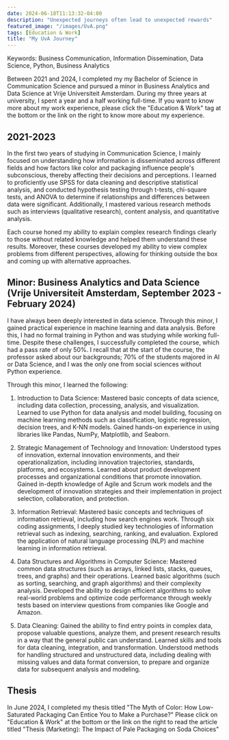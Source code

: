 ```yaml
---
date: 2024-06-18T11:13:32-04:00
description: "Unexpected journeys often lead to unexpected rewards"
featured_image: "/images/UvA.png"
tags: [Education & Work]
title: "My UvA Journey"
---
```

Keywords: Business Communication, Information Dissemination, Data Science, Python, Business Analytics

Between 2021 and 2024, I completed my my Bachelor of Science in Communication Science and pursued a minor in Business Analytics and Data Science at Vrije Universiteit Amsterdam. <!--more--> During my three years at university, I spent a year and a half working full-time. If you want to know more about my work experience, please click the "Education & Work" tag at the bottom or the link on the right to know more about my experience.

## 2021-2023
In the first two years of studying in Communication Science, I mainly focused on understanding how information is disseminated across different fields and how factors like color and packaging influence people's subconscious, thereby affecting their decisions and perceptions. I learned to proficiently use SPSS for data cleaning and descriptive statistical analysis, and conducted hypothesis testing through t-tests, chi-square tests, and ANOVA to determine if relationships and differences between data were significant. Additionally, I mastered various research methods such as interviews (qualitative research), content analysis, and quantitative analysis.

Each course honed my ability to explain complex research findings clearly to those without related knowledge and helped them understand these results. Moreover, these courses developed my ability to view complex problems from different perspectives, allowing for thinking outside the box and coming up with alternative approaches.

## Minor: Business Analytics and Data Science (Vrije Universiteit Amsterdam, September 2023 - February 2024)
I have always been deeply interested in data science. Through this minor, I gained practical experience in machine learning and data analysis. Before this, I had no formal training in Python and was studying while working full-time. Despite these challenges, I successfully completed the course, which had a pass rate of only 50%. I recall that at the start of the course, the professor asked about our backgrounds; 70% of the students majored in AI or Data Science, and I was the only one from social sciences without Python experience.

Through this minor, I learned the following:

1. Introduction to Data Science:
Mastered basic concepts of data science, including data collection, processing, analysis, and visualization.
Learned to use Python for data analysis and model building, focusing on machine learning methods such as classification, logistic regression, decision trees, and K-NN models.
Gained hands-on experience in using libraries like Pandas, NumPy, Matplotlib, and Seaborn.

2. Strategic Management of Technology and Innovation:
Understood types of innovation, external innovation environments, and their operationalization, including innovation trajectories, standards, platforms, and ecosystems.
Learned about product development processes and organizational conditions that promote innovation.
Gained in-depth knowledge of Agile and Scrum work models and the development of innovation strategies and their implementation in project selection, collaboration, and protection.

3. Information Retrieval:
Mastered basic concepts and techniques of information retrieval, including how search engines work.
Through six coding assignments, I deeply studied key technologies of information retrieval such as indexing, searching, ranking, and evaluation.
Explored the application of natural language processing (NLP) and machine learning in information retrieval.

4. Data Structures and Algorithms in Computer Science:
Mastered common data structures (such as arrays, linked lists, stacks, queues, trees, and graphs) and their operations.
Learned basic algorithms (such as sorting, searching, and graph algorithms) and their complexity analysis.
Developed the ability to design efficient algorithms to solve real-world problems and optimize code performance through weekly tests based on interview questions from companies like Google and Amazon.

5. Data Cleaning:
Gained the ability to find entry points in complex data, propose valuable questions, analyze them, and present research results in a way that the general public can understand.
Learned skills and tools for data cleaning, integration, and transformation.
Understood methods for handling structured and unstructured data, including dealing with missing values and data format conversion, to prepare and organize data for subsequent analysis and modeling.

## Thesis
In June 2024, I completed my thesis titled "The Myth of Color: How Low-Saturated Packaging Can Entice You to Make a Purchase?" Please click on "Education & Work" at the bottom or the link on the right to read the article titled "Thesis (Marketing): The Impact of Pale Packaging on Soda Choices"
